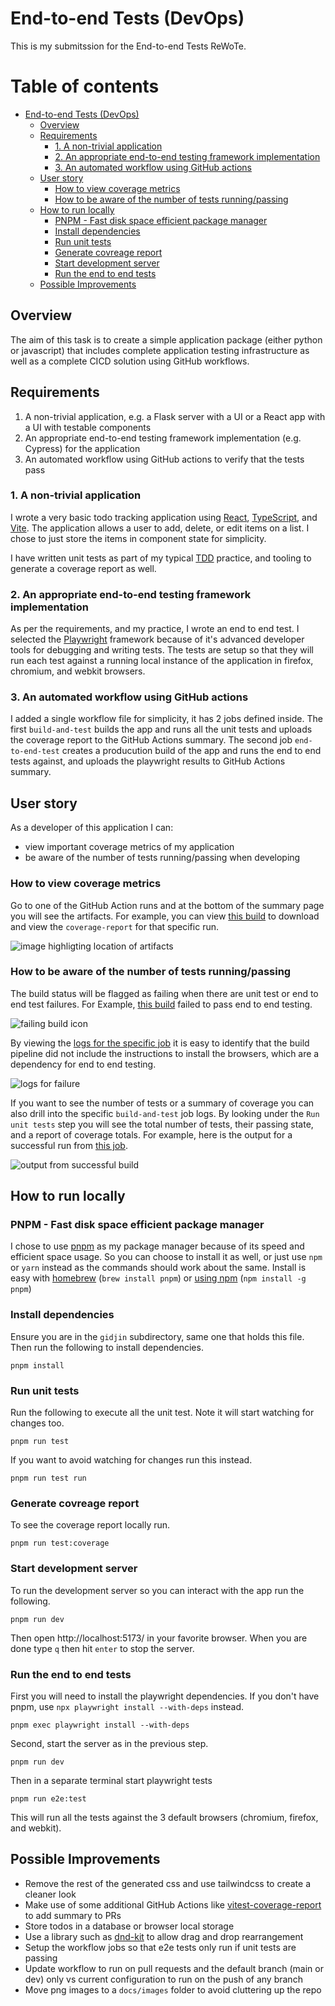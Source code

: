 # End-to-end Tests (DevOps)

This is my submitssion for the End-to-end Tests ReWoTe.

# Table of contents
- [End-to-end Tests (DevOps)](#end-to-end-tests-(devops))
  - [Overview](#overview)
  - [Requirements](#requirements)
    - [1. A non-trivial application](#1.-a-non-trivial-application)
    - [2. An appropriate end-to-end testing framework implementation](#2.-an-appropriate-end-to-end-testing-framework-implementation)
    - [3. An automated workflow using GitHub actions](#3.-an-automated-workflow-using-github-actions)
  - [User story](#user-story)
    - [How to view coverage metrics](#how-to-view-coverage-metrics)
    - [How to be aware of the number of tests running/passing](#how-to-be-aware-of-the-number-of-tests-running/passing)
  - [How to run locally](#how-to-run-locally)
    - [PNPM - Fast disk space efficient package manager](#pnpm---fast-disk-space-efficient-package-manager)
    - [Install dependencies](#install-dependencies)
    - [Run unit tests](#run-unit-tests)
    - [Generate covreage report](#generate-covreage-report)
    - [Start development server](#start-development-server)
    - [Run the end to end tests](#run-the-end-to-end-tests)
  - [Possible Improvements](#possible-improvements)

## Overview

The aim of this task is to create a simple application package (either python or javascript) that includes
complete application testing infrastructure as well as a complete CICD solution using GitHub workflows.

## Requirements

1. A non-trivial application, e.g. a Flask server with a UI or a React app with a UI with testable components
2. An appropriate end-to-end testing framework implementation (e.g. Cypress) for the application
3. An automated workflow using GitHub actions to verify that the tests pass

### 1. A non-trivial application

I wrote a very basic todo tracking application using [React](https://react.dev/), [TypeScript](https://www.typescriptlang.org/),
and [Vite](https://vitejs.dev/). The application allows a user to add, delete, or edit items on a list.
I chose to just store the items in component state for simplicity.

I have written unit tests as part of my typical [TDD](https://en.wikipedia.org/wiki/Test-driven_development) practice,
and tooling to generate a coverage report as well.

### 2. An appropriate end-to-end testing framework implementation

As per the requirements, and my practice, I wrote an end to end test. I selected the [Playwright](https://playwright.dev/)
framework because of it's advanced developer tools for debugging and writing tests. The tests are setup so that they will
run each test against a running local instance of the application in firefox, chromium, and webkit browsers.


### 3. An automated workflow using GitHub actions

I added a single workflow file for simplicity, it has 2 jobs defined inside. The first `build-and-test` builds the app and
runs all the unit tests and uploads the coverage report to the GitHub Actions summary. The second job `end-to-end-test`
creates a producution build of the app and runs the end to end tests against, and uploads the playwright results to
GitHub Actions summary.

## User story

As a developer of this application I can:

- view important coverage metrics of my application
- be aware of the number of tests running/passing when developing

### How to view coverage metrics

Go to one of the GitHub Action runs and at the bottom of the summary page you will see the artifacts. For example, you
can view [this build](https://github.com/gidjin/rewotes/actions/runs/7856922571) to download and view the `coverage-report`
for that specific run.

![image highligting location of artifacts](artifact_location.png)

### How to be aware of the number of tests running/passing

The build status will be flagged as failing when there are unit test or end to end test failures. For Example, [this build](https://github.com/gidjin/rewotes/actions/runs/7856897480)
failed to pass end to end testing.

![failing build icon](failed_build.png)

By viewing the [logs for the specific job](https://github.com/gidjin/rewotes/actions/runs/7856897480/job/21440157011)
it is easy to identify that the build pipeline did not include the instructions to install the browsers, which are a dependency
for end to end testing.

![logs for failure](playwright_error.png)

If you want to see the number of tests or a summary of coverage you can also drill into the specific `build-and-test` job logs.
By looking under the `Run unit tests` step you will see the total number of tests, their passing state, and a report of coverage totals.
For example, here is the output for a successful run from [this job](https://github.com/gidjin/rewotes/actions/runs/7856922571/job/21440208872).

![output from successful build](example_successful_unit_run.png)

## How to run locally

### PNPM - Fast disk space efficient package manager

I chose to use [pnpm](https://pnpm.io/) as my package manager because of its speed and efficient space usage. So you can choose to install it
as well, or just use `npm` or `yarn` instead as the commands should work about the same. Install is easy with [homebrew](https://pnpm.io/installation#using-homebrew)
(`brew install pnpm`) or [using npm](https://pnpm.io/installation#using-npm) (`npm install -g pnpm`)

### Install dependencies

Ensure you are in the `gidjin` subdirectory, same one that holds this file. Then run the following to install dependencies.

```shell
pnpm install
```

### Run unit tests

Run the following to execute all the unit test. Note it will start watching for changes too.
```shell
pnpm run test
```

If you want to avoid watching for changes run this instead.
```shell
pnpm run test run
```

### Generate covreage report

To see the coverage report locally run.
```shell
pnpm run test:coverage
```

### Start development server

To run the development server so you can interact with the app run the following.

```shell
pnpm run dev
```

Then open http://localhost:5173/ in your favorite browser. When you are done type `q` then hit `enter` to stop the server.

### Run the end to end tests

First you will need to install the playwright dependencies. If you don't have pnpm, use `npx playwright install --with-deps` instead.

```shell
pnpm exec playwright install --with-deps
```

Second, start the server as in the previous step.

```shell
pnpm run dev
```

Then in a separate terminal start playwright tests

```shell
pnpm run e2e:test
```

This will run all the tests against the 3 default browsers (chromium, firefox, and webkit).

## Possible Improvements

- Remove the rest of the generated css and use tailwindcss to create a cleaner look
- Make use of some additional GitHub Actions like [vitest-coverage-report](https://github.com/marketplace/actions/vitest-coverage-report) to add summary to PRs
- Store todos in a database or browser local storage
- Use a library such as [dnd-kit](https://dndkit.com/) to allow drag and drop rearrangement
- Setup the workflow jobs so that e2e tests only run if unit tests are passing
- Update workflow to run on pull requests and the default branch (main or dev) only vs current configuration to run on the push of any branch
- Move png images to a `docs/images` folder to avoid cluttering up the repo
